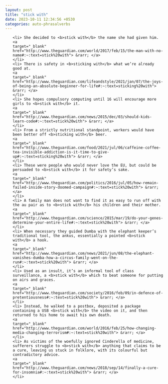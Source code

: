 ```yaml
---
layout: post
title: "stick with"
date: 2023-10-11 12:34:56 +0530
categories: auto-phrasalverbs
---
```

<ol>

    <li> She decided to <b>stick with</b> the name she had given him.
    <a 
    target="_blank" 
    href="http://www.theguardian.com/world/2017/feb/15/the-man-with-no-name#:~:text=stick%20with"> &rarr; </a>
    </li>
    <li> There is safety in <b>sticking with</b> what we’re already good at.
    <a 
    target="_blank" 
    href="http://www.theguardian.com/lifeandstyle/2021/jan/07/the-joys-of-being-an-absolute-beginner-for-life#:~:text=sticking%20with"> &rarr; </a>
    </li>
    <li> She hopes compulsory computing until 16 will encourage more girls to <b>stick with</b> it.
    <a 
    target="_blank" 
    href="http://www.theguardian.com/news/2015/dec/03/should-kids-learn-code#:~:text=stick%20with"> &rarr; </a>
    </li>
    <li> From a strictly nutritional standpoint, workers would have been better off <b>sticking with</b> beer.
    <a 
    target="_blank" 
    href="http://www.theguardian.com/food/2021/jul/06/caffeine-coffee-tea-invisible-addiction-is-it-time-to-give-up#:~:text=sticking%20with"> &rarr; </a>
    </li>
    <li> These were people who would never love the EU, but could be persuaded to <b>stick with</b> it for safety’s sake.
    <a 
    target="_blank" 
    href="http://www.theguardian.com/politics/2016/jul/05/how-remain-failed-inside-story-doomed-campaign#:~:text=stick%20with"> &rarr; </a>
    </li>
    <li> A family man does not want to find it as easy to run off with the au pair as to <b>stick with</b> his children and their mother.
    <a 
    target="_blank" 
    href="http://www.theguardian.com/science/2015/mar/19/do-your-genes-determine-your-entire-life#:~:text=stick%20with"> &rarr; </a>
    </li>
    <li> When necessary they guided Dumba with the elephant keeper’s traditional tool, the ankus, essentially a pointed <b>stick with</b> a hook.
    <a 
    target="_blank" 
    href="http://www.theguardian.com/news/2021/jun/08/the-elephant-vanishes-dumba-how-a-circus-family-went-on-the-run#:~:text=stick%20with"> &rarr; </a>
    </li>
    <li> Used as an insult, it’s an informal tool of class surveillance, a <b>stick with</b> which to beat someone for putting on airs and graces.
    <a 
    target="_blank" 
    href="http://www.theguardian.com/society/2016/feb/09/in-defence-of-pretentiousness#:~:text=stick%20with"> &rarr; </a>
    </li>
    <li> Instead, he walked to a postbox, deposited a package containing a USB <b>stick with</b> the video on it, and then returned to his home to await his own death.
    <a 
    target="_blank" 
    href="http://www.theguardian.com/world/2016/feb/25/how-changing-media-changing-terrorism#:~:text=stick%20with"> &rarr; </a>
    </li>
    <li> As victims of the woefully ignored Cinderella of medicine, sufferers struggle to <b>stick with</b> anything that claims to be a cure, leaving us stuck in folklore, with its colourful but contradictory advice.
    <a 
    target="_blank" 
    href="http://www.theguardian.com/news/2018/sep/14/finally-a-cure-for-insomnia#:~:text=stick%20with"> &rarr; </a>
    </li>
